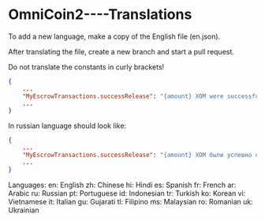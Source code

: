 # OmniCoin2----Translations

To add a new language, make a copy of the English file (en.json).

After translating the file, create a new branch and start a pull request.

Do not translate the constants in curly brackets!<br />
```json
{
    ...
    "MyEscrowTransactions.successRelease": "{amount} XOM were successfully released to {username}!"
    ...
}
```
In russian language should look like: <br />
```json
{
    ...
    "MyEscrowTransactions.successRelease": "{amount} XOM были успешно отправлены {username}!"
    ...
}
```

Languages:
en: English
zh: Chinese
hi: Hindi
es: Spanish
fr: French
ar: Arabic
ru: Russian
pt: Portuguese
id: Indonesian
tr: Turkish
ko: Korean
vi: Vietnamese
it: Italian
gu: Gujarati
tl: Filipino
ms: Malaysian
ro: Romanian
uk: Ukrainian